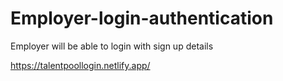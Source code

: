 # Employer-login-authentication
Employer will be able to login with sign up details

https://talentpoollogin.netlify.app/

